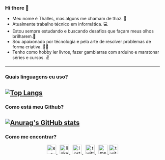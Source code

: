 ### Hi there 👋

- Meu nome é Thalles, mas alguns me chamam de thaz. 🖖
- Atualmente trabalho técnico em informática. 💻
- Estou sempre estudando e buscando desafios que façam meus olhos brilharem.🚀
- Sou apaixonado por técnologia e pela arte de resolver problemas de forma criativa. 👨‍💻
- Tenho como hobby ler livros, fazer gambiarras com arduíno e maratonar séries e cursos. ✌
---
### Quais linguagens eu uso?
[![Top Langs](https://github-readme-stats.vercel.app/api/top-langs/?username=thazsobral&langs_count=8)](https://github.com/anuraghazra/github-readme-stats)
---
### Como está meu Github?
[![Anurag's GitHub stats](https://github-readme-stats.vercel.app/api?username=thazsobral)](https://github.com/anuraghazra/github-readme-stats)
---
### Como me encontrar?
<p align="center">
  <a href="mailto:thazsobral@gmail.com" target="_blank">
    <img src="https://img-premium.flaticon.com/png/512/646/646135.png?token=exp=1623004080~hmac=323bb14f00faba3e6ef42fd21bce343b" title="e-mail" width= 30 />
  </a>
  &nbsp;
  <a href="https://www.linkedin.com/in/thalles-sobral-414322b6/" target="_blank">
    <img src="https://img-premium.flaticon.com/png/512/61/61109.png?token=exp=1623004026~hmac=b4621886b2e93799a54f5e5ab90a3b5c" title="linkedin" width= 30 />
  </a>
  &nbsp;
  <a href="https://www.instagram.com/thaz.sobral/" target="_blank">
    <img src="https://img-premium.flaticon.com/png/512/1077/1077042.png?token=exp=1623004019~hmac=66294af2d70ea4f795d76ac476d53f83" title="instagram" width= 30 />
  </a>
  &nbsp;
  <a href="https://twitter.com/SobralThalles" target="_blank">
    <img src="https://img-premium.flaticon.com/png/512/25/25347.png?token=exp=1623004036~hmac=dd2701b12c65cb0ced7b5e0082af5873" title="twitter" width= 30 />
  </a>
  &nbsp;
  <a href="https://medium.com/@thazsobral" target="_blank">
    <img src="https://img-premium.flaticon.com/png/512/2111/2111505.png?token=exp=1623004054~hmac=0fde74895cf4d57bcad352ac01fb3f0b" title="medium" width= 30 />
  </a>
  <a href="https://www.twitch.tv/thazsobral" target="_blank">
    <img src="https://image.flaticon.com/icons/png/512/2111/2111727.png" title="twitch" width= 30 />
  </a>
</p>
